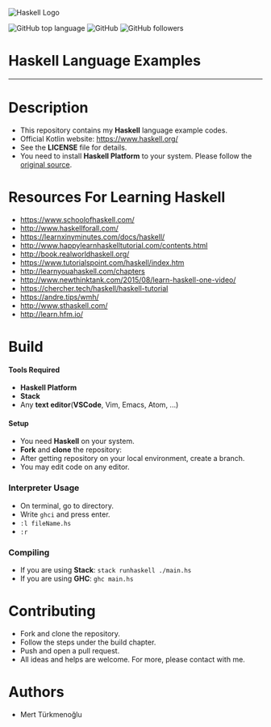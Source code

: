![Haskell Logo](https://wiki.haskell.org/wikiupload/4/4a/HaskellLogoStyPreview-1.png)

![GitHub top language](https://img.shields.io/github/languages/top/mertturkmenoglu/haskell) ![GitHub](https://img.shields.io/github/license/mertturkmenoglu/haskell) ![GitHub followers](https://img.shields.io/github/followers/mertturkmenoglu.svg?style=social)
# Haskell Language Examples
***
# Description
* This repository contains my **Haskell** language example codes.
* Official Kotlin website: https://www.haskell.org/
* See the **LICENSE** file for details.
* You need to install **Haskell Platform** to your system. Please follow the [original source].
# Resources For Learning Haskell
* https://www.schoolofhaskell.com/
* http://www.haskellforall.com/
* https://learnxinyminutes.com/docs/haskell/
* http://www.happylearnhaskelltutorial.com/contents.html
* http://book.realworldhaskell.org/
* https://www.tutorialspoint.com/haskell/index.htm
* http://learnyouahaskell.com/chapters
* http://www.newthinktank.com/2015/08/learn-haskell-one-video/
* https://chercher.tech/haskell/haskell-tutorial
* https://andre.tips/wmh/
* http://www.sthaskell.com/
* http://learn.hfm.io/
# Build
#### Tools Required
* **Haskell Platform**
* **Stack**
* Any **text editor**(**VSCode**, Vim, Emacs, Atom, ...)
#### Setup
* You need **Haskell** on your system.
* **Fork** and **clone** the repository:
* After getting repository on your local environment, create a branch.
* You may edit code on any editor.
### Interpreter Usage
* On terminal, go to directory.
* Write `ghci` and press enter.
* `:l fileName.hs`
* `:r`
### Compiling
* If you are using **Stack**: `stack runhaskell ./main.hs`
* If you are using **GHC**: `ghc main.hs`
# Contributing
* Fork and clone the repository.
* Follow the steps under the build chapter.
* Push and open a pull request.
* All ideas and helps are welcome. For more, please contact with me.
# Authors
* Mert Türkmenoğlu

[original source]: https://www.haskell.org/

